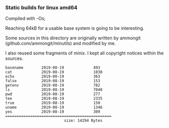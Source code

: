 ### Static builds for linux amd64

Compiled with -Os;

Reaching 64kB for a usable base system is going to be interesting.

Some sources in this directory are originally written by ammongit (github.com/ammongit/minutils) 
and modified by me.

I also reused some fragments of minix.
I kept all copyright notices within the sources.


```
basename        2019-08-19             493
cat             2019-08-19             1038
echo            2019-08-19             363
false           2019-08-19             153
getenv          2019-08-19             782
ls              2019-08-19             7048
pwd             2019-08-19             277
tee             2019-08-19             2335
true            2019-08-19             150
uname           2019-08-19             1346
yes             2019-08-19             309
===============================================
                          size: 14294 Bytes
```
